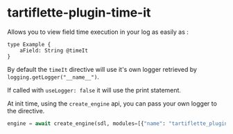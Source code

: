 # tartiflette-plugin-time-it

Allows you to view field time execution in your log as easily as :

```
type Example {
    aField: String @timeIt
}
```

By default the `timeIt` directive will use it's own logger retrieved by `logging.getLogger("__name__")`.

If called with `useLogger: false` it will use the print statement.

At init time, using the `create_engine` api, you can pass your own logger to the directive.

```python
engine = await create_engine(sdl, modules=[{"name": "tartiflette_plugin_time_it", "config": {"logger": myLogger()}}])
```